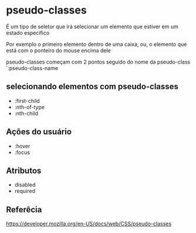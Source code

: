 # pseudo-classes

É um tipo de seletor que irá selecionar um elemento que estiver em um estado específico

Por exemplo o primeiro elemento dentro de uma caixa, ou, o elemento que está com o ponteiro do mouse encima dele

pseudo-classes começam com 2 pontos seguido do nome da pseudo-class
`:pseudo-class-name

## selecionando elementos com pseudo-classes

* :first-child
* :nth-of-type
* :nth-child

## Ações do usuário

* :hover
* :focus

## Atributos

* disabled
* required

## Referêcia

https://developer.mozilla.org/en-US/docs/web/CSS/pseudo-classes